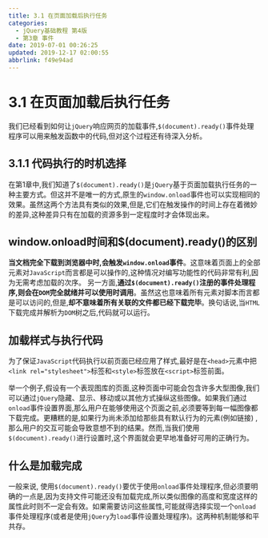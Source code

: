 ```yaml
---
title: 3.1 在页面加载后执行任务
categories: 
  - jQuery基础教程 第4版
  - 第3章 事件
date: 2019-07-01 00:26:25
updated: 2019-12-17 02:00:55
abbrlink: f49e94ad
---
```

# 3.1 在页面加载后执行任务 #
我们已经看到如何让`jQuery`响应网页的加载事件,`$(document).ready()`事件处理程序可以用来触发函数中的代码,但对这个过程还有待深入分析。
## 3.1.1 代码执行的时机选择 ##
在第1章中,我们知道了`$(document).ready()`是`jQuery`基于页面加载执行任务的一种主要方式。但这并不是唯一的方式,原生的`window.onload`事件也可以实现相同的效果。虽然这两个方法具有类似的效果,但是,它们在触发操作的时间上存在着微妙的差异,这种差异只有在加载的资源多到一定程度时才会体现出来。
## window.onload时间和$(document).ready()的区别 ##
**当文档完全下载到浏览器中时,会触发`window.onload`事件**。这意味着页面上的全部元素对`JavaScript`而言都是可以操作的,这种情况对编写功能性的代码非常有利,因为无需考虑加载的次序。
另一方面,**通过`$(document).ready()`注册的事件处理程序,则会在`DOM`完全就绪并可以使用时调用**。虽然这也意味着所有元素对脚本而言都是可以访问的,但是,**却不意味着所有关联的文件都已经下载完毕**。换句话说,当`HTML`下载完成并解析为`DOM`树之后,代码就可以运行。

## 加载样式与执行代码 ##
为了保证`JavaScript`代码执行以前页面已经应用了样式,最好是在`<head>`元素中把`<link rel="stylesheet">`标签和`<style>`标签放在`<script>`标签前面。

举一个例子,假设有一个表现图库的页面,这种页面中可能会包含许多大型图像,我们可以通过`jQuery`隐藏、显示、移动或以其他方式操纵这些图像。如果我们通过`onload`事件设置界面,那么用户在能够使用这个页面之前,必须要等到每一幅图像都下载完成。更糟糕的是,如果行为尚未添加给那些具有默认行为的元素(例如链接) , 那么用户的交互可能会导致意想不到的结果。然而,当我们使用`$(document).ready()`进行设置时,这个界面就会更早地准备好可用的正确行为。

## 什么是加载完成 ##
一般来说, 使用`$(document).ready()`要优于使用`onload`事件处理程序,但必须要明确的一点是,因为支持文件可能还没有加载完成,所以类似图像的高度和宽度这样的属性此时则不一定会有效。如果需要访问这些属性,可能就得选择实现一个`onload`事件处理程序(或者是使用`jQuery`为`load`事件设置处理程序)。这两种机制能够和平共存。

